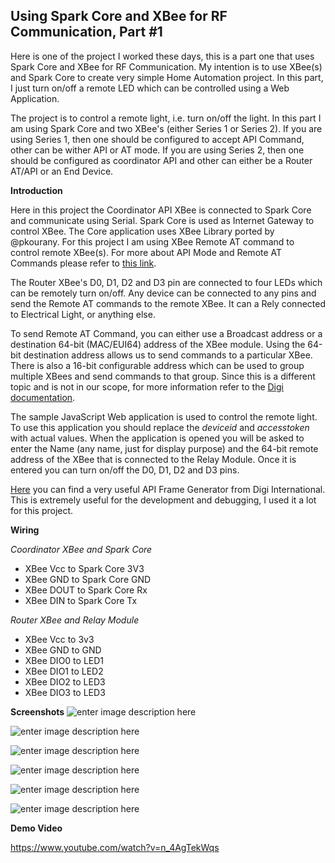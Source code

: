 Using Spark Core and XBee for RF Communication, Part #1
----------------------------------------------

Here is one of the project I worked these days, this is a part one that uses Spark Core and XBee for RF Communication. My intention is to use XBee(s) and Spark Core to create very simple Home Automation project. In this part, I just turn on/off a remote LED which can be controlled using a Web Application. 

The project is to control a remote light, i.e. turn on/off the light. In this part I am using Spark Core and two XBee's (either Series 1 or Series 2). If you are using Series 1, then one should be configured to accept API Command, other can be wither API or AT mode. If you are using Series 2, then one should be configured as coordinator API and other can either be a Router AT/API or an End Device. 

**Introduction**

Here in this project the Coordinator API XBee is connected to Spark Core and communicate using Serial. Spark Core is used as Internet Gateway to control XBee. The Core application uses XBee Library ported by @pkourany.  For this project I am using XBee Remote AT command to control remote XBee(s). For more about API Mode and Remote AT Commands please refer to [this link](http://www.digi.com/support/kbase/kbaseresultdetl?id=2184).

The Router XBee's D0, D1, D2 and D3 pin are connected to four LEDs which can be remotely turn on/off. Any device can be connected to any pins and send the Remote AT commands to the remote XBee. It can a Rely connected to Electrical Light, or anything else.

To send Remote AT Command, you can either use a Broadcast address or a destination 64-bit (MAC/EUI64) address of the XBee module. Using the 64-bit destination address allows us to send commands to a particular XBee. There is also a 16-bit configurable address which can be used to group multiple XBees and send commands to that group. Since this is a different topic and is not in our scope, for more information refer to the [Digi documentation](http://www.digi.com/support/kbase/kbaseresultdetl?id=2187).

The sample JavaScript Web application is used to control the remote light. To use this application you should replace the *deviceid* and *accesstoken* with actual values. When the application is opened you will be asked to enter the Name (any name, just for display purpose) and the 64-bit remote address of the XBee that is connected to the Relay Module. Once it is entered you can turn on/off the D0, D1, D2 and D3 pins.

[Here](http://ftp1.digi.com/support/utilities/digi_apiframes2.htm) you can find a very useful API Frame Generator from Digi International. This is extremely useful for the development and debugging, I used it a lot for this project.

**Wiring**

*Coordinator XBee and Spark Core*

 - XBee Vcc to Spark Core 3V3 
 - XBee GND to Spark Core GND 
 - XBee DOUT to Spark Core Rx 
 - XBee DIN to Spark Core Tx

*Router XBee and Relay Module*

 - XBee Vcc to 3v3
 - XBee GND to GND
 - XBee DIO0 to LED1
 - XBee DIO1 to LED2
 - XBee DIO2 to LED3
 - XBee DIO3 to LED3

**Screenshots**
![enter image description here](https://raw.githubusercontent.com/krvarma/XBee_SparkCore/master/Screenshots/1.JPG)

![enter image description here](https://raw.githubusercontent.com/krvarma/XBee_SparkCore/master/Screenshots/2.JPG)

![enter image description here](https://raw.githubusercontent.com/krvarma/XBee_SparkCore/master/Screenshots/3.JPG)

![enter image description here](https://raw.githubusercontent.com/krvarma/XBee_SparkCore/master/Screenshots/4.JPG)

![enter image description here](https://raw.githubusercontent.com/krvarma/XBee_SparkCore/master/Screenshots/webapp-1.png)

![enter image description here](https://raw.githubusercontent.com/krvarma/XBee_SparkCore/master/Screenshots/webapp-2.png)

**Demo Video**	

https://www.youtube.com/watch?v=n_4AgTekWqs